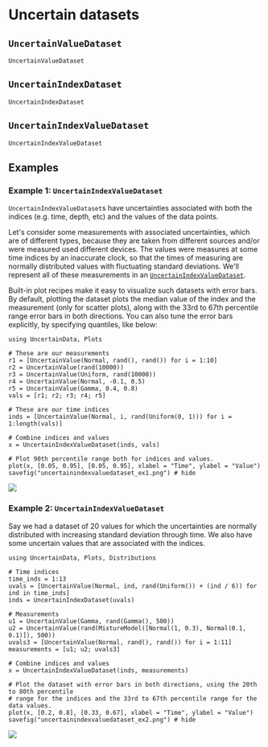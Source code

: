 # Uncertain datasets

## `UncertainValueDataset`

```@docs
UncertainValueDataset
```

## `UncertainIndexDataset`

```@docs
UncertainIndexDataset
```


## `UncertainIndexValueDataset`

```@docs
UncertainIndexValueDataset
```

## Examples

### Example 1: `UncertainIndexValueDataset`


`UncertainIndexValueDataset`s have uncertainties associated with both the 
indices (e.g. time, depth, etc) and the values of the data points.


Let's consider some measurements with associated uncertainties, which are of different types, 
because they are taken from different sources and/or were measured used different devices.
The values were measures at some time indices by an inaccurate clock, so that the times 
of measuring are normally distributed values with fluctuating standard deviations. We'll 
represent all of these measurements in an [`UncertainIndexValueDataset`](@ref).

Built-in plot recipes make it easy to visualize such datasets with error bars.
By default, plotting the dataset plots the median value of the index and the measurement 
(only for scatter plots), along with the 33rd to 67th percentile range error bars in both 
directions. You can also tune the error bars explicitly, by specifying
quantiles, like below:

```@example uivd1
using UncertainData, Plots

# These are our measurements
r1 = [UncertainValue(Normal, rand(), rand()) for i = 1:10]
r2 = UncertainValue(rand(10000))
r3 = UncertainValue(Uniform, rand(10000))
r4 = UncertainValue(Normal, -0.1, 0.5)
r5 = UncertainValue(Gamma, 0.4, 0.8)
vals = [r1; r2; r3; r4; r5]

# These are our time indices
inds = [UncertainValue(Normal, i, rand(Uniform(0, 1))) for i = 1:length(vals)]

# Combine indices and values
x = UncertainIndexValueDataset(inds, vals)

# Plot 90th percentile range both for indices and values.
plot(x, [0.05, 0.95], [0.05, 0.95], xlabel = "Time", ylabel = "Value")
savefig("uncertainindexvaluedataset_ex1.png") # hide
```

![](uncertainindexvaluedataset_ex1.png)

### Example 2: `UncertainIndexValueDataset`

Say we had a dataset of 20 values for which the uncertainties are normally distributed 
with increasing standard deviation through time. We also have some uncertain values 
that are associated with the indices.

```@example uivd2
using UncertainData, Plots, Distributions

# Time indices
time_inds = 1:13
uvals = [UncertainValue(Normal, ind, rand(Uniform()) + (ind / 6)) for ind in time_inds]
inds = UncertainIndexDataset(uvals)

# Measurements
u1 = UncertainValue(Gamma, rand(Gamma(), 500))
u2 = UncertainValue(rand(MixtureModel([Normal(1, 0.3), Normal(0.1, 0.1)]), 500))
uvals3 = [UncertainValue(Normal, rand(), rand()) for i = 1:11]
measurements = [u1; u2; uvals3]

# Combine indices and values
x = UncertainIndexValueDataset(inds, measurements)

# Plot the dataset with error bars in both directions, using the 20th to 80th percentile 
# range for the indices and the 33rd to 67th percentile range for the data values. 
plot(x, [0.2, 0.8], [0.33, 0.67], xlabel = "Time", ylabel = "Value")
savefig("uncertainindexvaluedataset_ex2.png") # hide
```

![](uncertainindexvaluedataset_ex2.png)

